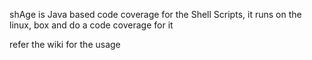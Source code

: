 shAge is Java based code coverage for the Shell Scripts, it runs on the linux, box and do a code coverage for it

refer the wiki for the usage
